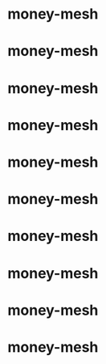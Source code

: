 # money-mesh
# money-mesh
# money-mesh
# money-mesh
# money-mesh
# money-mesh
# money-mesh
# money-mesh
# money-mesh
# money-mesh
